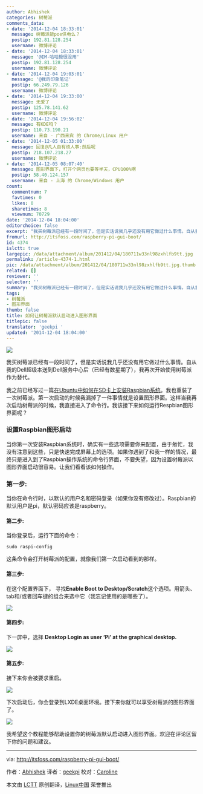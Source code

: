```yaml
---
author: Abhishek
categories: 树莓派
comments_data:
- date: '2014-12-04 18:33:01'
  message: 树莓派能poe供电么？
  postip: 192.81.128.254
  username: 微博评论
- date: '2014-12-04 18:33:01'
  message: '@IM-哈哈毅很没用'
  postip: 192.81.128.254
  username: 微博评论
- date: '2014-12-04 19:03:01'
  message: '@我的印象笔记'
  postip: 66.249.79.126
  username: 微博评论
- date: '2014-12-04 19:33:00'
  message: 无爱了
  postip: 125.78.141.62
  username: 微博评论
- date: '2014-12-04 19:56:02'
  message: 有KDE吗？
  postip: 110.73.190.21
  username: 来自 - 广西来宾 的 Chrome/Linux 用户
- date: '2014-12-05 01:33:00'
  message: 回复@凡人自有烦人事:然后呢
  postip: 218.107.218.27
  username: 微博评论
- date: '2014-12-05 08:07:40'
  message: 图形界面下，打开个网页也要等半天，CPU100%啊
  postip: 58.40.124.157
  username: 来自 - 上海 的 Chrome/Windows 用户
count:
  commentnum: 7
  favtimes: 0
  likes: 0
  sharetimes: 8
  viewnum: 70729
date: '2014-12-04 18:04:00'
editorchoice: false
excerpt: "我买树莓派已经有一段时间了，但是实话说我几乎还没有用它做过什么事情。自从我的Dell超级本送到Dell服务中心后（已经有数星期了），我再次开始使用树莓派作为替代。\r\n\r\n我之前已经写过一篇在Ubuntu中如何在SD卡上安装Raspbian系统。我也重装了一次树莓派。第一次启动的时候我漏掉了一件事情就是设置图形界面。这样当我再次启动树莓派的时候，我直接进入了命令行。我该接下来如何运行Respbian图形界面呢？"
fromurl: http://itsfoss.com/raspberry-pi-gui-boot/
id: 4374
islctt: true
largepic: /data/attachment/album/201412/04/180711w33nl98zxhlfb9tt.jpg
permalink: /article-4374-1.html
pic: /data/attachment/album/201412/04/180711w33nl98zxhlfb9tt.jpg.thumb.jpg
related: []
reviewer: ''
selector: ''
summary: "我买树莓派已经有一段时间了，但是实话说我几乎还没有用它做过什么事情。自从我的Dell超级本送到Dell服务中心后（已经有数星期了），我再次开始使用树莓派作为替代。\r\n\r\n我之前已经写过一篇在Ubuntu中如何在SD卡上安装Raspbian系统。我也重装了一次树莓派。第一次启动的时候我漏掉了一件事情就是设置图形界面。这样当我再次启动树莓派的时候，我直接进入了命令行。我该接下来如何运行Respbian图形界面呢？"
tags:
- 树莓派
- 图形界面
thumb: false
title: 如何让树莓派默认启动进入图形界面
titlepic: false
translator: 'geekpi '
updated: '2014-12-04 18:04:00'
---
```


![](/data/attachment/album/201412/04/180711w33nl98zxhlfb9tt.jpg)


我买树莓派已经有一段时间了，但是实话说我几乎还没有用它做过什么事情。自从我的Dell超级本送到Dell服务中心后（已经有数星期了），我再次开始使用树莓派作为替代。


我之前已经写过一篇[在Ubuntu中如何在SD卡上安装Raspbian系统](http://itsfoss.com/tutorial-how-to-install-raspberry-pi-os-raspbian-wheezy/)。我也重装了一次树莓派。第一次启动的时候我漏掉了一件事情就是设置图形界面。这样当我再次启动树莓派的时候，我直接进入了命令行。我该接下来如何运行Respbian图形界面呢？


### 设置Raspbian图形启动


当你第一次安装Raspbian系统时，确实有一些选项需要你来配置，由于匆忙，我没有注意到这些，只是快速完成屏幕上的选项。如果你遇到了和我一样的情况，最终只是进入到了Raspbian操作系统的命令行界面，不要失望，因为设置树莓派以图形界面启动很容易。让我们看看该如何操作。


### 第一步:


当你在命令行时，以默认的用户名和密码登录（如果你没有修改过）。Raspbian的默认用户是pi，默认密码应该是raspberry。


#### 第二步:


当你登录后，运行下面的命令：



```
sudo raspi-config

```

这条命令会打开树莓派的配置，就像我们第一次启动看到的那样。


#### 第三步:


在这个配置界面下， 寻找**Enable Boot to Desktop/Scratch**这个选项。用箭头、tab和/或者回车键的组合来选中它（我忘记使用的是哪些了）。


[![](https://camo.githubusercontent.com/08feeaed840a5e0a3105aa90ad66c5b22e53fa74/687474703a2f2f697473666f73732e697473666f73732e6e6574646e612d63646e2e636f6d2f77702d636f6e74656e742f75706c6f6164732f323031342f31312f526173706269616e5f4775695f73657475702e6a7067)](https://camo.githubusercontent.com/08feeaed840a5e0a3105aa90ad66c5b22e53fa74/687474703a2f2f697473666f73732e697473666f73732e6e6574646e612d63646e2e636f6d2f77702d636f6e74656e742f75706c6f6164732f323031342f31312f526173706269616e5f4775695f73657475702e6a7067)


#### 第四步:


下一屏中，选择 **Desktop Login as user ‘Pi’ at the graphical desktop.** 


[![](https://camo.githubusercontent.com/693560632b9980e6bb51c8d1d51a46332a6e5c6f/687474703a2f2f697473666f73732e697473666f73732e6e6574646e612d63646e2e636f6d2f77702d636f6e74656e742f75706c6f6164732f323031342f31312f526173706269616e5f4775695f73657475705f312e6a7067)](https://camo.githubusercontent.com/693560632b9980e6bb51c8d1d51a46332a6e5c6f/687474703a2f2f697473666f73732e697473666f73732e6e6574646e612d63646e2e636f6d2f77702d636f6e74656e742f75706c6f6164732f323031342f31312f526173706269616e5f4775695f73657475705f312e6a7067)


#### 第五步:


接下来你会被要求重启。


[![](https://camo.githubusercontent.com/8b06681a02fd1935ecddc009250b536fb172b10d/687474703a2f2f697473666f73732e697473666f73732e6e6574646e612d63646e2e636f6d2f77702d636f6e74656e742f75706c6f6164732f323031342f31312f526173706269616e5f4775695f73657475705f322e6a7067)](https://camo.githubusercontent.com/8b06681a02fd1935ecddc009250b536fb172b10d/687474703a2f2f697473666f73732e697473666f73732e6e6574646e612d63646e2e636f6d2f77702d636f6e74656e742f75706c6f6164732f323031342f31312f526173706269616e5f4775695f73657475705f322e6a7067)


下次启动后，你会登录到LXDE桌面环境。接下来你就可以享受树莓派的图形界面了。


[![](https://camo.githubusercontent.com/75e996d8394b067582d0a8a31c8ea194ffdc8e2f/687474703a2f2f697473666f73732e697473666f73732e6e6574646e612d63646e2e636f6d2f77702d636f6e74656e742f75706c6f6164732f323031342f31312f726173706269616e2d77656c636f6d652d73637265656e2d6775692e6a706567)](https://camo.githubusercontent.com/75e996d8394b067582d0a8a31c8ea194ffdc8e2f/687474703a2f2f697473666f73732e697473666f73732e6e6574646e612d63646e2e636f6d2f77702d636f6e74656e742f75706c6f6164732f323031342f31312f726173706269616e2d77656c636f6d652d73637265656e2d6775692e6a706567)


我希望这个教程能够帮助设置你的树莓派默认启动进入图形界面。欢迎在评论区留下你的问题和建议。




---


via: <http://itsfoss.com/raspberry-pi-gui-boot/>


作者：[Abhishek](http://itsfoss.com/author/Abhishek/) 译者：[geekpi](https://github.com/geekpi) 校对：[Caroline](https://github.com/carolinewuyan)


本文由 [LCTT](https://github.com/LCTT/TranslateProject) 原创翻译，[Linux中国](http://linux.cn/) 荣誉推出